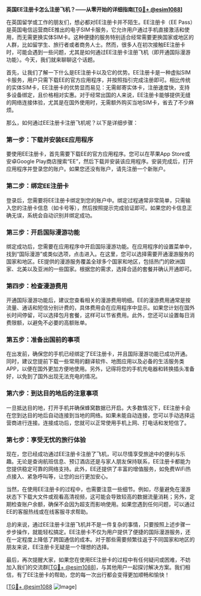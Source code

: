 **英国EE注册卡怎么注册飞机？——从零开始的详细指南[[TG💪+ @esim1088](https://t.me/s/esim1088)]**

在英国留学或工作的朋友们，想必都对EE注册卡并不陌生。EE注册卡（EE Pass）是英国电信运营商EE推出的电子SIM卡服务，它允许用户通过手机直接激活和使用，而无需更换实体SIM卡。这种便捷的服务特别适合经常需要更换国家或地区的人群，比如留学生、旅行者或者商务人士。然而，很多人在初次接触EE注册卡时，可能会遇到一些问题，尤其是如何通过EE注册卡注册飞机（即开通国际漫游功能）。今天，我们就来聊聊这个话题。

首先，让我们了解一下什么是EE注册卡以及它的优势。EE注册卡是一种虚拟SIM卡服务，用户只需下载EE的官方应用程序，并按照指引完成注册即可。相比传统的实体SIM卡，EE注册卡的优势显而易见：无需邮寄实体卡，注册速度快，支持多设备绑定，且价格相对实惠。对于经常出国的人来说，EE注册卡能够提供无缝的网络连接体验，尤其是在国外使用时，无需额外购买当地SIM卡，省去了不少麻烦。

那么，如何通过EE注册卡注册飞机呢？以下是详细步骤：

### **第一步：下载并安装EE应用程序**
要使用EE注册卡，首先需要下载EE的官方应用程序。您可以在苹果App Store或安卓Google Play商店搜索“EE”，然后下载并安装该应用程序。安装完成后，打开应用程序并登录您的账户。如果您还没有账户，请先注册一个新账户。

### **第二步：绑定EE注册卡**
登录后，您需要将EE注册卡绑定到您的账户中。绑定过程通常非常简单，只需输入您的注册卡信息（如卡号等），然后按照提示完成验证即可。如果您的卡信息正确无误，系统会自动识别并绑定成功。

### **第三步：开启国际漫游功能**
绑定成功后，您需要在应用程序中开启国际漫游功能。在应用程序的设置菜单中，找到“国际漫游”或类似选项，点击进入。在这里，您可以选择需要开通漫游服务的国家和地区。EE提供的漫游服务覆盖全球多个国家和地区，包括热门的欧洲国家、北美以及亚洲的一些国家。根据您的需求，选择合适的套餐并确认开通即可。

### **第四步：检查漫游费用**
开通国际漫游功能后，建议您查看相关的漫游费用明细。EE的漫游费用通常是按流量、通话和短信分别计费的，具体费用会在应用程序中显示。如果您计划在国外长时间停留，可以选择包月套餐，这样可以节省费用。此外，您还可以设置每日消费限额，以避免不必要的高额账单。

### **第五步：准备出国前的事项**
在出发前，确保您的手机已经绑定了EE注册卡，并且国际漫游功能已成功开通。同时，建议您提前下载一些常用的翻译软件、地图应用以及必备的生活服务类APP，以便在国外更加方便地使用。另外，记得将您的手机充电器和转换插头准备好，以免到了国外出现无法充电的情况。

### **第六步：到达目的地后的注意事项**
一旦抵达目的地，打开手机并确保蜂窝数据已开启。大多数情况下，EE注册卡会在您到达目的地后自动连接到当地的网络。如果未能自动连接，您可以手动选择运营商进行连接。连接成功后，您就可以正常使用手机上网、打电话和发短信了。

### **第七步：享受无忧的旅行体验**
现在，您已经成功通过EE注册卡注册了飞机，可以尽情享受旅途中的便利与乐趣。无论是查询航班信息、预订酒店还是与家人朋友保持联系，EE注册卡都能为您提供稳定可靠的网络支持。此外，EE还提供了丰富的增值服务，如免费WiFi热点接入、紧急呼叫等，让您的出行更加安心。

当然，在使用EE注册卡的过程中，也需要注意一些细节。例如，尽量避免在漫游状态下下载大文件或观看高清视频，这可能会导致较高的数据流量消耗；另外，定期检查账户余额，确保不会因为超支而影响使用。如果您遇到任何问题，可以通过EE的客服热线或在线客服寻求帮助。

总的来说，通过EE注册卡注册飞机并不是一件复杂的事情，只要按照上述步骤一步步操作，就能轻松搞定。EE注册卡不仅为用户提供了便捷的国际漫游服务，还在一定程度上降低了跨国通信的成本。对于那些需要频繁往返于不同国家和地区的朋友来说，EE注册卡无疑是一个理想的选择。

最后，再次提醒大家，如果您在使用EE注册卡的过程中有任何疑问或困难，不妨加入我们的交流群[[TG💪+ @esim1088](https://t.me/s/esim1088)]，与其他用户一起探讨解决方案。我们相信，有了EE注册卡的帮助，您的每一次出行都会变得更加顺畅和愉快！

[[TG💪+ @esim1088](https://t.me/s/esim1088) ![Image](https://i.postimg.cc/4NQfJmqS/Snipaste-2025-05-13-00-14-12.png)]